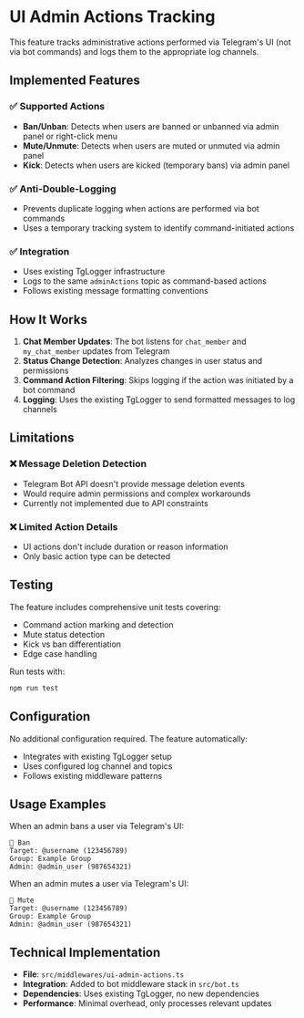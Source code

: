# UI Admin Actions Tracking

This feature tracks administrative actions performed via Telegram's UI (not via bot commands) and logs them to the appropriate log channels.

## Implemented Features

### ✅ Supported Actions
- **Ban/Unban**: Detects when users are banned or unbanned via admin panel or right-click menu
- **Mute/Unmute**: Detects when users are muted or unmuted via admin panel  
- **Kick**: Detects when users are kicked (temporary bans) via admin panel

### ✅ Anti-Double-Logging
- Prevents duplicate logging when actions are performed via bot commands
- Uses a temporary tracking system to identify command-initiated actions

### ✅ Integration
- Uses existing TgLogger infrastructure
- Logs to the same `adminActions` topic as command-based actions
- Follows existing message formatting conventions

## How It Works

1. **Chat Member Updates**: The bot listens for `chat_member` and `my_chat_member` updates from Telegram
2. **Status Change Detection**: Analyzes changes in user status and permissions
3. **Command Action Filtering**: Skips logging if the action was initiated by a bot command
4. **Logging**: Uses the existing TgLogger to send formatted messages to log channels

## Limitations

### ❌ Message Deletion Detection
- Telegram Bot API doesn't provide message deletion events
- Would require admin permissions and complex workarounds
- Currently not implemented due to API constraints

### ❌ Limited Action Details  
- UI actions don't include duration or reason information
- Only basic action type can be detected

## Testing

The feature includes comprehensive unit tests covering:
- Command action marking and detection
- Mute status detection  
- Kick vs ban differentiation
- Edge case handling

Run tests with:
```bash
npm run test
```

## Configuration

No additional configuration required. The feature automatically:
- Integrates with existing TgLogger setup
- Uses configured log channel and topics
- Follows existing middleware patterns

## Usage Examples

When an admin bans a user via Telegram's UI:
```
🚫 Ban
Target: @username (123456789)
Group: Example Group
Admin: @admin_user (987654321)
```

When an admin mutes a user via Telegram's UI:
```
🤫 Mute  
Target: @username (123456789)
Group: Example Group
Admin: @admin_user (987654321)
```

## Technical Implementation

- **File**: `src/middlewares/ui-admin-actions.ts`
- **Integration**: Added to bot middleware stack in `src/bot.ts`
- **Dependencies**: Uses existing TgLogger, no new dependencies
- **Performance**: Minimal overhead, only processes relevant updates